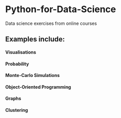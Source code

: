 # Python-for-Data-Science
Data science exercises from online courses

## Examples include:

#### Visualisations
#### Probability
#### Monte-Carlo Simulations
#### Object-Oriented Programming
#### Graphs
#### Clustering
